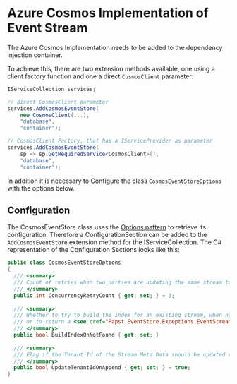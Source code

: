 # Azure Cosmos Implementation of Event Stream

The Azure Cosmos Implementation needs to be added to the dependency injection container.

To achieve this, there are two extension methods available, one using a client factory function and one a direct `CosmosClient` parameter:
```csharp
IServiceCollection services;

// direct CosmosClient parameter
services.AddCosmosEventStore(
    new CosmosClient(...),
    "database",
    "container");

// CosmosClient Factory, that has a IServiceProvider as parameter
services.AddCosmosEventStore(
    sp => sp.GetRequiredService<CosmosClient>(),
    "database",
    "container");
```

In addition it is necessary to Configure the class `CosmosEventStoreOptions` with the options below.

## Configuration

The CosmosEventStore class uses the [Options pattern](https://docs.microsoft.com/en-us/aspnet/core/fundamentals/configuration/options?view=aspnetcore-3.1) to retrieve its configuration.
Therefore a ConfigurationSection can be added to the `AddCosmosEventStore` extension method for the IServiceCollection.
The C# representation of the Configuration Sections looks like this:

```csharp
public class CosmosEventStoreOptions
{
  /// <summary>
  /// Count of retries when two parties are updating the same stream to avoid concurrency issues
  /// </summary>
  public int ConcurrencyRetryCount { get; set; } = 3;
  
  /// <summary>
  /// Whether to try to build the index for an existing stream, when no index is found
  /// or to return a <see cref="Papst.EventStore.Exceptions.EventStreamNotFoundException"/>
  /// </summary>
  public bool BuildIndexOnNotFound { get; set; }
  
  /// <summary>
  /// Flag if the Tenant Id of the Stream Meta Data should be updated when appending a new event
  /// </summary>
  public bool UpdateTenantIdOnAppend { get; set; } = true;
}
```
